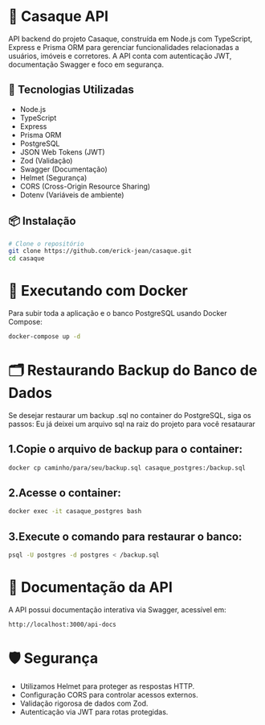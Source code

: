 # 🚀 Casaque API

API backend do projeto Casaque, construída em Node.js com TypeScript, Express e Prisma ORM para gerenciar funcionalidades relacionadas a usuários, imóveis e corretores. A API conta com autenticação JWT, documentação Swagger e foco em segurança.

## 🧰 Tecnologias Utilizadas 

- Node.js
- TypeScript
- Express
- Prisma ORM
- PostgreSQL
- JSON Web Tokens (JWT)
- Zod (Validação)
- Swagger (Documentação)
- Helmet (Segurança)
- CORS (Cross-Origin Resource Sharing)
- Dotenv (Variáveis de ambiente)

## 📦 Instalação

```bash
# Clone o repositório
git clone https://github.com/erick-jean/casaque.git
cd casaque
```

# 🐳 Executando com Docker
Para subir toda a aplicação e o banco PostgreSQL usando Docker Compose:
```bash
docker-compose up -d
```
# 🗂️ Restaurando Backup do Banco de Dados
Se desejar restaurar um backup .sql no container do PostgreSQL, siga os passos:
Eu já deixei um arquivo sql na raiz do projeto para você resataurar
## 1.Copie o arquivo de backup para o container:
```bash
docker cp caminho/para/seu/backup.sql casaque_postgres:/backup.sql
```
## 2.Acesse o container:
```bash
docker exec -it casaque_postgres bash
```
## 3.Execute o comando para restaurar o banco:
```bash
psql -U postgres -d postgres < /backup.sql
```

# 📖 Documentação da API
A API possui documentação interativa via Swagger, acessível em:

```bash
http://localhost:3000/api-docs

```
# 🛡️ Segurança

* Utilizamos Helmet para proteger as respostas HTTP.
* Configuração CORS para controlar acessos externos.
* Validação rigorosa de dados com Zod.
* Autenticação via JWT para rotas protegidas.
